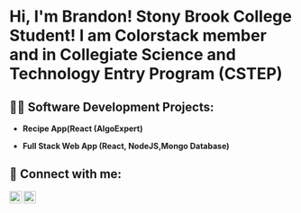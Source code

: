<h1>Hi, I'm Brandon! Stony Brook College Student! I am Colorstack member and in Collegiate Science and Technology Entry Program (CSTEP)


<h2>👨‍💻 Software Development Projects:</h2>

- <b>Recipe App(React (AlgoExpert)</b>
 
- <b>Full Stack Web App (React, NodeJS,Mongo Database)</b>
 


<h2> 🤳 Connect with me:</h2>

[<img align="left" alt="BrandonFarrulla | LinkedIn" width="22px" src="https://cdn.jsdelivr.net/npm/simple-icons@v3/icons/linkedin.svg" />][linkedin]
[<img align="left" alt="Brandon Farrulla| Instagram" width="22px" src="https://cdn.jsdelivr.net/npm/simple-icons@v3/icons/instagram.svg" />][instagram]



[instagram]: https://www.instagram.com/jus.brandon0/
[linkedin]: https://linkedin.com/in/brandonfarrulla

<!--
**joshmadakor1/joshmadakor1** is a ✨ _special_ ✨ repository because its `README.md` (this file) appears on your GitHub profile.

Here are some ideas to get you started:

- 🔭 I’m currently working on ...
- 🌱 I’m currently learning ...
- 👯 I’m looking to collaborate on ...
- 🤔 I’m looking for help with ...
- 💬 Ask me about ...
- 📫 How to reach me: ...
- 😄 Pronouns: ...
- ⚡ Fun fact: ...
-->
